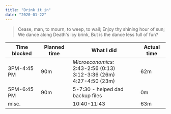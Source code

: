 ```yaml
---
title: "Drink it in"
date: "2020-01-22"
---
```


> Cease, man, to mourn, to weep, to wail; Enjoy thy shining hour of sun; We dance along Death's icy brink, But is the dance less full of fun?


Time blocked | Planned time        | What I did                                                                                  | Actual time
---          | ---                 | ---                                                                                         | ---
3PM-4:45 PM  | 90m                 | <i>Microeconomics:</i><br/>2:43-2:56 (0:13)<br/>3:12-3:36 (26m)<br/>4:27-4:50 (23m)         | 62m
5PM-6:45 PM  | 90m                 | 5-7:30 - helped dad backup files                                                            | 0m
misc.        |                     | 10:40-11:43                                                                                 | 63m
